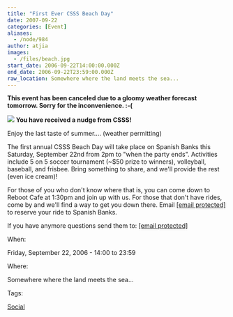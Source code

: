 ```yaml
---
title: "First Ever CSSS Beach Day"
date: 2007-09-22
categories: [Event]
aliases:
  - /node/984
author: atjia
images:
  - /files/beach.jpg
start_date: 2006-09-22T14:00:00.000Z
end_date: 2006-09-22T23:59:00.000Z
raw_location: Somewhere where the land meets the sea...
---
```


**This event has been canceled due to a gloomy weather forecast tomorrow. Sorry for the inconvenience. :-(**

![](/files/beach.jpg)
**You have received a nudge from CSSS!**

Enjoy the last taste of summer.... (weather permitting)

The first annual CSSS Beach Day will take place on Spanish Banks this Saturday, September 22nd from 2pm to "when the party ends". Activities include 5 on 5 soccer tournament (~$50 prize to winners), volleyball, baseball, and frisbee. Bring something to share, and we'll provide the rest (even ice cream)!

For those of you who don't know where that is, you can come down to Reboot Cafe at 1:30pm and join up with us. For those that don't have rides, come by and we'll find a way to get you down there. Email [\[email protected\]](/cdn-cgi/l/email-protection#395b5c585a51794d515c5a4c5b5c175a58) to reserve your ride to Spanish Banks.

If you have anymore questions send them to: [\[email protected\]](/cdn-cgi/l/email-protection#b6d4d3d7d5def6c2ded3d5c3d4d398d5d7)

When: 

Friday, September 22, 2006 - 14:00 to 23:59

Where: 

Somewhere where the land meets the sea...

Tags: 

[Social](/social)

